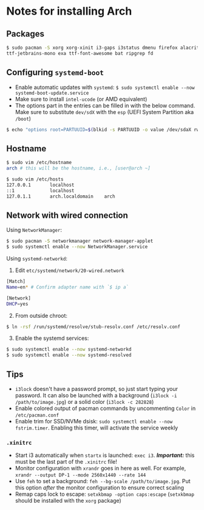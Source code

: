 # Notes for installing Arch

## Packages

```sh
$ sudo pacman -S xorg xorg-xinit i3-gaps i3status dmenu firefox alacritty feh \
ttf-jetbrains-mono exa ttf-font-awesome bat ripgrep fd
```

## Configuring `systemd-boot`

*   Enable automatic updates with `systemd`: `$ sudo systemctl enable --now systemd-boot-update.service`
*   Make sure to install `intel-ucode` (or AMD equivalent)
*   The options part in the entries can be filled in with the below command. Make sure to substitute `dev/sdX` with the `esp` (UEFI System Partition aka `/boot`)

```sh
$ echo "options root=PARTUUID=$(blkid -s PARTUUID -o value /dev/sdaX rw >> /boot/loader/entries/arch.conf
```

## Hostname

```sh
$ sudo vim /etc/hostname
arch # this will be the hostname, i.e., [user@arch ~]
```

```sh
$ sudo vim /etc/hosts
127.0.0.1       localhost
::1             localhost
127.0.1.1       arch.localdomain    arch
```

## Network with wired connection

Using `NetworkManager`:

```sh
$ sudo pacman -S networkmanager network-manager-applet
$ sudo systemctl enable --now NetworkManager.service
```

Using `systemd-networkd`:

1.  Edit `etc/systemd/network/20-wired.network`

```sh
[Match]
Name=en* # Confirm adapter name with `$ ip a`

[Network]
DHCP=yes
```

2.  From outside chroot:

```sh
$ ln -rsf /run/systemd/resolve/stub-resolv.conf /etc/resolv.conf
```

3.  Enable the systemd services:

```sh
$ sudo systemctl enable --now systemd-networkd
$ sudo systemctl enable --now systemd-resolved
```

## Tips

* `i3lock` doesn't have a password prompt, so just start typing your password. It can also be launched with a background (`i3lock -i /path/to/image.jpg`) or a solid color (`i3lock -c 282828`)
* Enable colored output of pacman commands by uncommenting `Color` in `/etc/pacman.conf`
* Enable trim for SSD/NVMe dsisk: `sudo systemctl enable --now fstrim.timer`. Enabling this timer, will activate the service weekly

### `.xinitrc`

*   Start i3 automatically when `startx` is launched: `exec i3`. ***Important:*** this must be the last part of the `.xinitrc` file!
*   Monitor configuration with `xrandr` goes in here as well. For example, `xrandr --output DP-1 --mode 2560x1440 --rate 144`
*   Use `feh` to set a background: `feh --bg-scale /path/to/image.jpg`. Put this option *after* the monitor configuration to ensure correct scaling
*   Remap caps lock to escape: `setxkbmap -option caps:escape` (`setxkbmap` should be installed with the `xorg` package)

